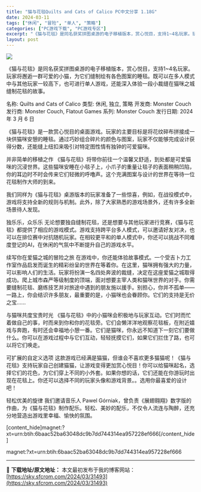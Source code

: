 ```yaml
---
title: "猫与花毯Quilts and Cats of Calico PC中文分享 1.18G"
date: 2024-03-11
tags: ["休闲", "冒险", "单人", "策略"]
categories: ["PC游戏下载", "PC游戏专区"]
excerpt: "《猫与花毯》是同名获奖拼图桌游的电子移植版本，赏心悦目，支持1~4名玩家。玩家将邂逅一群可爱的小猫，为它们缝制绘有各色图案的睡毯。既可以在多人模式中与其他玩家一较高下，也可进行单人游戏，还能深入体验一段小裁缝在猫咪之城缝制花毯的故事。 名称: Quilts and Cats of Calico 类型&hellip;"
layout: post
---
```


<img class="game_header_image_full aligncenter" src="https://cdn.akamai.steamstatic.com/steam/apps/1993180/header_schinese.jpg?t=1709663584" />

《猫与花毯》是同名获奖拼图桌游的电子移植版本，赏心悦目，支持1~4名玩家。玩家将邂逅一群可爱的小猫，为它们缝制绘有各色图案的睡毯。既可以在多人模式中与其他玩家一较高下，也可进行单人游戏，还能深入体验一段小裁缝在猫咪之城缝制花毯的故事。

名称: Quilts and Cats of Calico
类型: 休闲, 独立, 策略
开发商: Monster Couch
发行商: Monster Couch, Flatout Games
系列: Monster Couch
发行日期: 2024 年 3 月 6 日

《猫与花毯》是一款赏心悦目的桌面游戏。玩家的主要目标是将花纹碎布拼接成一块供猫咪安憩的睡毯。通过巧妙组合碎片的颜色与图案，玩家不仅能够完成设计获得分数，还能缝上纽扣来吸引对特定图性情有独钟的可爱猫咪。

并非简单的移植之作
《猫与花毯》将带你前往一个温馨又舒适，到处都是可爱猫咪的沉浸世界。这些猫咪安睡在小毯子上，小爪子的重量让毯子的表面稍稍凹陷，你的耳边时不时会传来它们轻微的呼噜声。这个充满图案与设计的世界在等待一位花毯制作大师的到来。

我们同样为《猫与花毯》桌游版本的玩家准备了一些惊喜，例如，在战役模式中，游戏将支持全新的规则与机制。此外，除了大家熟悉的游戏场景外，还有许多全新场景待人发现。

独乐乐，众乐乐
无论想要独自缝制花毯，还是想要与其他玩家进行竞赛，《猫与花毯》都提供了相应的游戏模式。游戏支持跨平台多人模式，可以邀请好友对决，也可以在排位赛中对抗随机玩家。在相较更平和的单人模式中，你还可以挑战不同难度登记的AI，在休闲的气氛中不断提升自己的游戏水平。

续写你在爱猫之城的冒险之旅
在游戏中，你还能体验故事模式。一个受吉卜力工作室作品启发而诞生的精彩纷呈的世界在等着你。在这里，猫咪拥有强大的力量，可以影响人们的生活。玩家将扮演一名四处奔波的裁缝，决定在这座爱猫之城取得成功。爬上城市森严等级制度的顶端，面对想要主宰人类和猫咪世界的对手。你需要缝制花毯、磨练技艺并对旅途中遇到的朋友施以援手。别担心，你并不孤单——一路上，你会结识许多朋友，最重要的是，小猫咪也会眷顾你。它们的支持是无价之宝……

与猫咪共度宝贵时光
《猫与花毯》中的小猫咪会积极地与玩家互动。它们时而忙着做自己的事，时而来到你和你的花毯旁。它们会懒洋洋地观察花毯板，在附近嬉戏与奔跑，有时还会幸福地小憩一番。它们是猫咪，你永远不知道下一刻它们要做什么。你可以在游戏过程中与它们互动，轻轻抚摸它们，如果它们拦住了路，也可以将它们唤走。

可扩展的自定义选项
这款游戏已经满是猫猫，但谁会不喜欢更多猫猫呢！《猫与花毯》支持玩家自己创建猫猫，让游戏变得更加赏心悦目！你可以给猫咪起名，选择它们的花色，为它们穿上不同的小外套。如果你想的话，它们还能在你游玩时出现在花毯上。你还可以选择不同的玩家头像和游戏背景。。选用你最喜爱的设计吧！

轻松优美的旋律
我们邀请音乐人 Pawel Górniak，曾负责《展翅翱翔》数字版的作曲，为《猫与花毯》制作配乐。轻松、美妙的配乐，不仅令人流连与陶醉，还充分地营造出游戏里幸福、愉快的氛围。

[content_hide]magnet:?xt=urn:btih:6baac52ba63048dc9b7dd744314ea957228ef666[/content_hide]

<!--wechatfans start-->magnet:?xt=urn:btih:6baac52ba63048dc9b7dd744314ea957228ef666<!--wechatfans end-->

---
📖 **下载地址/原文地址：** 本文最初发布于我的博客网站：[https://sky.sfcrom.com/2024/03/31493](https://sky.sfcrom.com/2024/03/31493)
